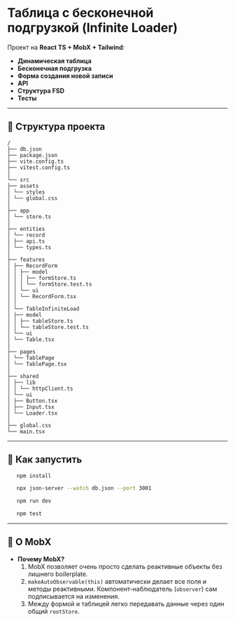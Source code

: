 # Таблица с бесконечной подгрузкой (Infinite Loader)

Проект на **React TS + MobX + Tailwind**:
- **Динамическая таблица**
- **Бесконечная подгрузка**
- **Форма создания новой записи**
- **API**
- **Структура FSD**
- **Тесты**

---

## 📁 Структура проекта
```
/
├── db.json
├── package.json
├── vite.config.ts
├── vitest.config.ts
│
└── src
├── assets
│ └── styles
│ └── global.css
│
├── app
│ └── store.ts
│
├── entities
│ └── record
│ ├── api.ts
│ └── types.ts
│
├── features
│ ├── RecordForm
│ │ ├── model
│ │ │ ├── formStore.ts
│ │ │ └── formStore.test.ts
│ │ └── ui
│ │ └── RecordForm.tsx
│ │
│ └── TableInfiniteLoad
│ ├── model
│ │ ├── tableStore.ts
│ │ └── tableStore.test.ts
│ └── ui
│ └── Table.tsx
│
├── pages
│ └── TablePage
│ └── TablePage.tsx
│
├── shared
│ ├── lib
│ │ └── httpClient.ts
│ └── ui
│ ├── Button.tsx
│ ├── Input.tsx
│ └── Loader.tsx
│
├── global.css
└── main.tsx
```

---

## 🧩 Как запустить

```bash
   npm install
```

```bash
   npx json-server --watch db.json --port 3001
```


```bash
   npm run dev
```

```bash
   npm test
```

---

## 📝 О MobX

- **Почему MobX?**
  1. MobX позволяет очень просто сделать реактивные объекты без лишнего boilerplate.
  2. `makeAutoObservable(this)` автоматически делает все поля и методы реактивными. Компонент-наблюдатель (`observer`) сам подписывается на изменения.
  3. Между формой и таблицей легко передавать данные через один общий `rootStore`.
